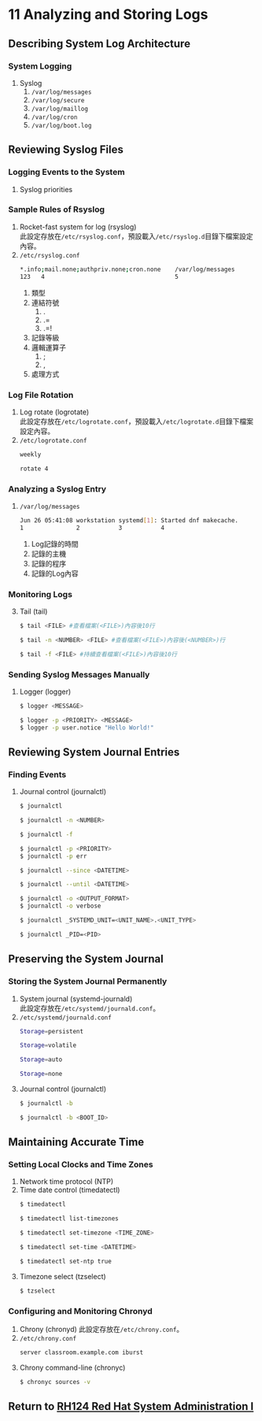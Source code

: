 # 11 Analyzing and Storing Logs
## Describing System Log Architecture
### System Logging
1. Syslog
    1. `/var/log/messages`
    2. `/var/log/secure`
    3. `/var/log/maillog`
    4. `/var/log/cron`
    5. `/var/log/boot.log`
## Reviewing Syslog Files
### Logging Events to the System
1. Syslog priorities
### Sample Rules of Rsyslog
1. Rocket-fast system for log (rsyslog)  
    此設定存放在`/etc/rsyslog.conf`，預設載入`/etc/rsyslog.d`目錄下檔案設定內容。
2. `/etc/rsyslog.conf`
    ```bash
    *.info;mail.none;authpriv.none;cron.none    /var/log/messages
    123   4                                     5
    ```
    1. 類型
    2. 連結符號
        1. .
        2. .=
        3. .=!
    3. 記錄等級
    4. 邏輯運算子
        1. ;
        2. ,
    5. 處理方式
### Log File Rotation
1. Log rotate (logrotate)  
    此設定存放在`/etc/logrotate.conf`，預設載入`/etc/logrotate.d`目錄下檔案設定內容。
2. `/etc/logrotate.conf`
    ```bash
    weekly
    ```
    ```bash
    rotate 4
    ```
### Analyzing a Syslog Entry
1. `/var/log/messages`
    ```bash
    Jun 26 05:41:08 workstation systemd[1]: Started dnf makecache.
    1               2           3           4
    ```
    1. Log記錄的時間
    2. 記錄的主機
    3. 記錄的程序
    4. 記錄的Log內容
### Monitoring Logs
3. Tail (tail)
    ```bash
    $ tail <FILE> #查看檔案(<FILE>)內容後10行
    ```
    ```bash
    $ tail -n <NUMBER> <FILE> #查看檔案(<FILE>)內容後(<NUMBER>)行
    ```
    ```bash
    $ tail -f <FILE> #持續查看檔案(<FILE>)內容後10行
    ```
### Sending Syslog Messages Manually
1. Logger (logger)
    ```bash
    $ logger <MESSAGE>
    ```
    ```bash
    $ logger -p <PRIORITY> <MESSAGE>
    $ logger -p user.notice "Hello World!"
    ```
## Reviewing System Journal Entries
### Finding Events
1. Journal control (journalctl)
    ```bash
    $ journalctl
    ```
    ```bash
    $ journalctl -n <NUMBER>
    ```
    ```bash
    $ journalctl -f
    ```
    ```bash
    $ journalctl -p <PRIORITY>
    $ journalctl -p err
    ```
    ```bash
    $ journalctl --since <DATETIME>
    ```
    ```bash
    $ journalctl --until <DATETIME>
    ```
    ```bash
    $ journalctl -o <OUTPUT_FORMAT>
    $ journalctl -o verbose
    ```
    ```bash
    $ journalctl _SYSTEMD_UNIT=<UNIT_NAME>.<UNIT_TYPE>
    ```
    ```bash
    $ journalctl _PID=<PID>
    ```
## Preserving the System Journal
### Storing the System Journal Permanently
1. System journal (systemd-journald)  
    此設定存放在`/etc/systemd/journald.conf`。
2. `/etc/systemd/journald.conf`
    ```bash
    Storage=persistent
    ```
    ```bash
    Storage=volatile
    ```
    ```bash 
    Storage=auto
    ```
    ```bash
    Storage=none
    ```
3. Journal control (journalctl)
    ```bash
    $ journalctl -b
    ```
    ```bash
    $ journalctl -b <BOOT_ID>
    ```
## Maintaining Accurate Time
### Setting Local Clocks and Time Zones
1. Network time protocol (NTP)
2. Time date control (timedatectl)
    ```bash
    $ timedatectl
    ```
    ```bash
    $ timedatectl list-timezones
    ```
    ```bash
    $ timedatectl set-timezone <TIME_ZONE>
    ```
    ```bash
    $ timedatectl set-time <DATETIME>
    ```
    ```bash
    $ timedatectl set-ntp true
    ```
3. Timezone select (tzselect)
    ```bash
    $ tzselect
    ```
### Configuring and Monitoring Chronyd
1. Chrony (chronyd)
    此設定存放在`/etc/chrony.conf`。
2. `/etc/chrony.conf`
    ```bash
    server classroom.example.com iburst
    ```
3. Chrony command-line (chronyc)
    ```bash
    $ chronyc sources -v
    ```
## Return to [RH124 Red Hat System Administration I](/rh124_red_hat_system_administration_i/README.md)
